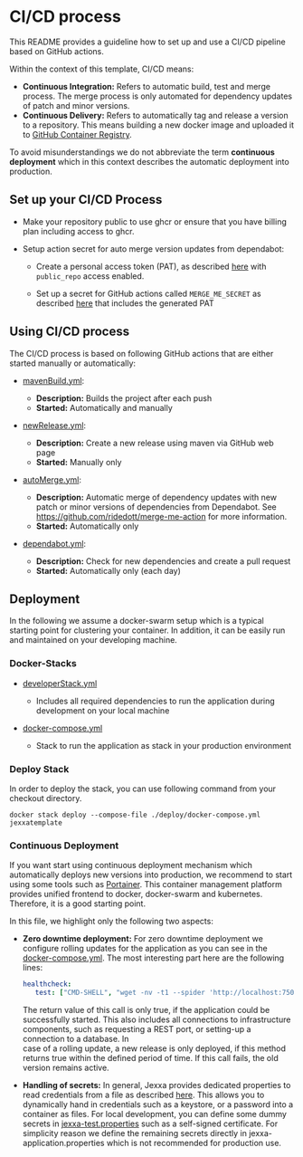 # CI/CD process 

This README provides a guideline how to set up and use a CI/CD pipeline based on GitHub actions.

Within the context of this template, CI/CD means: 
*   __Continuous Integration:__ Refers to automatic build, test and merge process. The merge process is only automated for dependency updates of patch and minor versions. 
*   __Continuous Delivery:__ Refers to automatically tag and release a version to a repository. This means building a new docker image and uploaded it to [GitHub Container Registry](https://ghcr.io).

To avoid misunderstandings we do not abbreviate the term __continuous deployment__ which in this context describes the automatic deployment into production.  

## Set up your CI/CD Process

*   Make your repository public to use ghcr or ensure that you have billing plan including access to ghcr.
  
*   Setup action secret for auto merge version updates from dependabot:

    *   Create a personal access token (PAT), as described [here](https://docs.github.com/en/authentication/keeping-your-account-and-data-secure/creating-a-personal-access-token) with `public_repo` access enabled.

    *   Set up a secret for GitHub actions called `MERGE_ME_SECRET` as described [here](https://docs.github.com/en/actions/security-guides/encrypted-secrets?tool=webui#creating-encrypted-secrets-for-a-repository) that includes the generated PAT

## Using CI/CD process

The CI/CD process is based on following GitHub actions that are either started manually or automatically:  

*   [mavenBuild.yml](.github/workflows/mavenBuild.yml):
    *   __Description:__ Builds the project after each push
    *   __Started:__ Automatically and manually   

*   [newRelease.yml](.github/workflows/newRelease.yml):
    *   __Description:__ Create a new release using maven via GitHub web page
    *   __Started:__ Manually only 

*   [autoMerge.yml](.github/workflows/autoMerge.yml):
    *   __Description:__ Automatic merge of dependency updates with new patch or minor versions of dependencies from Dependabot. See https://github.com/ridedott/merge-me-action for more information.
    *   __Started:__ Automatically only

*   [dependabot.yml](.github/dependabot.yml):
    *   __Description:__ Check for new dependencies and create a pull request
    *   __Started:__ Automatically only (each day)
  
## Deployment 

In the following we assume a docker-swarm setup which is a typical starting point for clustering your container.
In addition, it can be easily run and maintained on your developing machine. 

### Docker-Stacks

*   [developerStack.yml](deploy/developerStack.yml)
    *   Includes all required dependencies to run the application during development on your local machine

*   [docker-compose.yml](deploy/docker-compose.yml)
    *   Stack to run the application as stack in your production environment

### Deploy Stack 

In order to deploy the stack, you can use following command from your checkout directory. 
```shell
docker stack deploy --compose-file ./deploy/docker-compose.yml jexxatemplate
```

### Continuous Deployment 

If you want start using continuous deployment mechanism which automatically deploys new versions into
production, we recommend to start using some tools such as [Portainer](https://www.portainer.io). This 
container management platform provides unified frontend to docker, docker-swarm and kubernetes. Therefore, 
it is a good starting point.

In this file, we highlight only the following two aspects:

* **Zero downtime deployment:** For zero downtime deployment we configure rolling updates for the application as you can see
  in the [docker-compose.yml](deploy/docker-compose.yml). The most interesting part here are the following lines:
  ```yml  
  healthcheck:
     test: ["CMD-SHELL", "wget -nv -t1 --spider 'http://localhost:7500/BoundedContext/isRunning/'"]`
  ```
  The return value of this call is only true, if the application could be successfully started. This also includes all
  connections to infrastructure components, such as requesting a REST port, or setting-up a connection to a database. In  
  case of a rolling update, a new release is only deployed, if this method returns true within the defined period of time.
  If this call fails, the old version remains active.

* **Handling of secrets:** In general, Jexxa provides dedicated properties to read credentials from a file as described
  [here](https://jexxa-projects.github.io/Jexxa/jexxa_reference.html#_secrets). This allows you to dynamically hand in credentials such as a keystore, or a password into a container as files. For local development, you can define some dummy secrets in [jexxa-test.properties](src/test) such as a self-signed certificate. For simplicity reason we define the remaining secrets directly in jexxa-application.properties which is not recommended for production use.
